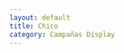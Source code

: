 ```yaml
---
layout: default
title: Chico
category: Campañas Display
---
```

<div class="slider-wrapper theme-light">
    <div id="slider" class="nivoSlider">
      <img src="http://josemdev.com/mirkopf/campanas_display/04.jpg" class="inline-left" title="" alt="" />
      <img src="http://josemdev.com/mirkopf/campanas_display/07.jpg" class="inline-left" title="" alt="" />
      <img src="http://josemdev.com/mirkopf/campanas_display/11.jpg" class="inline-left" title="" alt="" />
      <img src="http://josemdev.com/mirkopf/campanas_display/12.jpg" class="inline-left" title="" alt="" />
      <img src="http://josemdev.com/mirkopf/campanas_display/13.jpg" class="inline-left" title="" alt="" />
    </div>
</div>